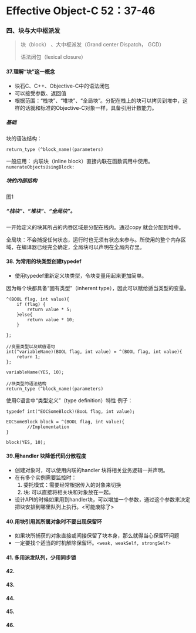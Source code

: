 # Effective Object-C 52：37-46
### 四、块与大中枢派发

> 块（block） 、大中枢派发（Grand center Dispatch， GCD）
>
>  语法闭包（lexical closure）

#### 37.理解“块”这一概念

* 块石C、C++、Objective-C中的语法闭包
* 可以接受参数、返回值
* 根据范围：“栈块”、“堆块”、“全局块”。分配在栈上的块可以拷贝到堆中，这样的话就和标准的Objective-C对象一样，具备引用计数能力。


##### 基础

块的语法结构：

`return_type (^block_name)(parameters)`

一般应用：
内联块（inline block）直接内联在函数调用中使用。
`numerateObjectsUsingBlock:`


##### 块的内部结构
图1

##### “栈块”、“堆块”、“全局块”。
一开始定义的块其所占的内唇区域是分配在栈内。通过copy 就会分配到堆中。

全局块：不会捕捉任何状态，运行时也无须有状态来参与。所使用的整个内存区域，在编译器已经完全确定，全局块可以声明在全局内存里。


#### 38. 为常用的块类型创建typedef

* 使用typedef重新定义块类型，令块变量用起来更加简单。

因为每个块都具备“固有类型”（inherent type），因此可以赋给适当类型的变量。

```
^(BOOL flag, int value){
    if (flag) {
        return value * 5;
    }else{
        return value * 10;
    }
    
};
  
//变量类型以及赋值语句  
int(^variableName)(BOOL flag, int value) = ^(BOOL flag, int value){
    return 1;
};
    
variableName(YES, 10);

//块类型的语法结构
return_type (^block_name)(parameters)
```

使用C语言中“类型定义”（type definition）特性
例子：

```
typedef int(^EOCSomeBlock)(BooL flag, int value);

EOCSomeBlock block = ^(BOOL flag, int value){
        //Implementation
}

block(YES, 10);
```

#### 39.用handler 块降低代码分散程度

* 创建对象时，可以使用内联的handler 块将相关业务逻辑一并声明。
* 在有多个实例需要监控时：
  1. 委托模式：需要经常根据传入的对象来切换
  2. 块: 可以直接将相关块和对象放在一起。
* 设计API的时候如果用到handler块，可以增加一个参数，通过这个参数来决定把块安排到哪里队列上执行。<可能废除了>



#### 40.用块引用其所属对象时不要出现保留环

* 如果块所捕获的对象直接或间接保留了块本身，那么就得当心保留环问题
* 一定要找个适当的时机解除保留环。`<weak, weakSelf, strongSelf>`



#### 41. 多用派发队列，少用同步锁




#### 42.
#### 43.
#### 44.
#### 45.
#### 46.
